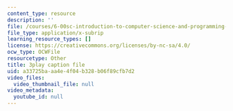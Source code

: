 ```yaml
---
content_type: resource
description: ''
file: /courses/6-00sc-introduction-to-computer-science-and-programming-spring-2011/a33725baaa4e4f04b328b06f89cfb7d2_B8is52oxHBw.srt
file_type: application/x-subrip
learning_resource_types: []
license: https://creativecommons.org/licenses/by-nc-sa/4.0/
ocw_type: OCWFile
resourcetype: Other
title: 3play caption file
uid: a33725ba-aa4e-4f04-b328-b06f89cfb7d2
video_files:
  video_thumbnail_file: null
video_metadata:
  youtube_id: null
---
```

